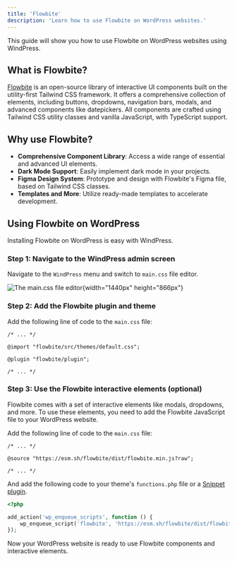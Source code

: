 ```yaml
---
title: 'Flowbite'
description: 'Learn how to use Flowbite on WordPress websites.'
---
```


This guide will show you how to use Flowbite on WordPress websites using WindPress.

## What is Flowbite?

[Flowbite](https://flowbite.com/) is an open-source library of interactive UI components built on the utility-first Tailwind CSS framework. It offers a comprehensive collection of elements, including buttons, dropdowns, navigation bars, modals, and advanced components like datepickers. All components are crafted using Tailwind CSS utility classes and vanilla JavaScript, with TypeScript support.

## Why use Flowbite?

- **Comprehensive Component Library**: Access a wide range of essential and advanced UI elements.
- **Dark Mode Support**: Easily implement dark mode in your projects.
- **Figma Design System**: Prototype and design with Flowbite's Figma file, based on Tailwind CSS classes.
- **Templates and More**: Utilize ready-made templates to accelerate development.

## Using Flowbite on WordPress

Installing Flowbite on WordPress is easy with WindPress.

### Step 1: Navigate to the WindPress admin screen

Navigate to the `WindPress` menu and switch to `main.css` file editor.

![The `main.css` file editor](/img/content/docs/guide/configuration/tw-4/file-main-css/screenshot-1.png){width="1440px" height="866px"}

### Step 2: Add the Flowbite plugin and theme

Add the following line of code to the `main.css` file:

```postcss [main.css]
/* ... */

@import "flowbite/src/themes/default.css";

@plugin "flowbite/plugin";

/* ... */
```

### Step 3: Use the Flowbite interactive elements (optional)

Flowbite comes with a set of interactive elements like modals, dropdowns, and more. To use these elements, you need to add the Flowbite JavaScript file to your WordPress website.

Add the following line of code to the `main.css` file:

```postcss [main.css]
/* ... */

@source "https://esm.sh/flowbite/dist/flowbite.min.js?raw";

/* ... */
```

And add the following code to your theme's `functions.php` file or a [Snippet plugin](https://wordpress.org/plugins/search/Snippet/).

```php [functions.php]
<?php

add_action('wp_enqueue_scripts', function () {
    wp_enqueue_script('flowbite', 'https://esm.sh/flowbite/dist/flowbite.min.js?raw');
});
```

Now your WordPress website is ready to use Flowbite components and interactive elements.
